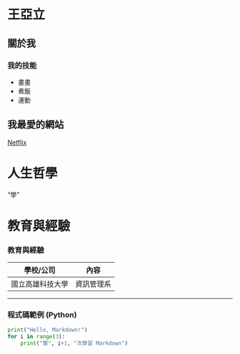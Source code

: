 # 王亞立
## 關於我
### 我的技能
- 畫畫
- 煮飯
- 運動

## 我最愛的網站
[Netflix](https://www.netflix.com/browse)


# 人生哲學
“學”

# 教育與經驗
### 教育與經驗
| 學校/公司 | 內容 |
|-----------|------|
| 國立高雄科技大學 | 資訊管理系 |

---

### 程式碼範例 (Python)
```python
print("Hello, Markdown!")
for i in range(3):
    print("第", i+1, "次學習 Markdown")
